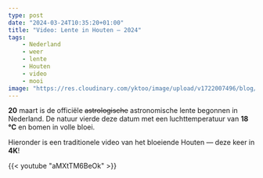 ```yaml
---
type: post
date: "2024-03-24T10:35:20+01:00"
title: "Video: Lente in Houten — 2024"
tags:
    - Nederland
    - weer
    - lente
    - Houten
    - video
    - mooi
image: "https://res.cloudinary.com/yktoo/image/upload/v1722007496/blog/vki7f58ttp4hg4s4pzdl.jpg"
---
```


**20** maart is de officiële ~~astrologische~~ astronomische lente begonnen in Nederland. De natuur vierde deze datum met een luchttemperatuur van **18 °C** en bomen in volle bloei.

Hieronder is een traditionele video van het bloeiende Houten — deze keer in **4K**!

<!--more-->

{{< youtube "aMXtTM6BeOk" >}}
